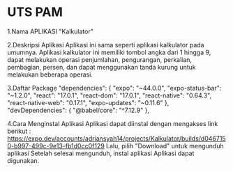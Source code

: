 # UTS PAM
1.Nama APLIKASI "Kalkulator"

2.Deskripsi Aplikasi
Aplikasi ini sama seperti aplikasi kalkulator pada umumnya. Aplikasi kalkulator ini memiliki tombol angka dari 1 hingga 9, dapat melakukan operasi penjumlahan, pengurangan, perkalian, pembagian, persen, dan dapat menggunakan tanda kurung untuk melakukan beberapa operasi.

3.Daftar Package
  "dependencies": {
    "expo": "~44.0.0",
    "expo-status-bar": "~1.2.0",
    "react": "17.0.1",
    "react-dom": "17.0.1",
    "react-native": "0.64.3",
    "react-native-web": "0.17.1",
    "expo-updates": "~0.11.6"
  },
  "devDependencies": {
    "@babel/core": "^7.12.9"
  },

4.Cara Menginstal Aplikasi
Aplikasi dapat diinstal dengan mengakses link berikut : https://expo.dev/accounts/adriansyah14/projects/Kalkulator/builds/d0467150-b997-499c-9e13-fb1d0cc0f129
Lalu, pilih "Download" untuk mengunduh aplikasi
Setelah selesai mengunduh, instal aplikasi
Aplikasi dapat digunakan.

